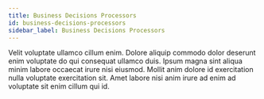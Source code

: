 ```yaml
---
title: Business Decisions Processors
id: business-decisions-processors
sidebar_label: Business Decisions Processors
---
```


Velit voluptate ullamco cillum enim. Dolore aliquip commodo dolor deserunt enim voluptate do qui consequat ullamco duis. Ipsum magna sint aliqua minim labore occaecat irure nisi eiusmod. Mollit anim dolore id exercitation nulla voluptate exercitation sit. Amet labore nisi anim irure ad enim ad voluptate sit enim cillum qui id.

